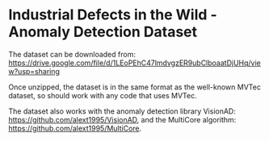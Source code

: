 # Industrial Defects in the Wild - Anomaly Detection Dataset

The dataset can be downloaded from:
https://drive.google.com/file/d/1LEoPEhC47lmdvgzER9ubClboaatDjUHq/view?usp=sharing

Once unzipped, the dataset is in the same format as the well-known MVTec dataset, so should work with any code that uses MVTec. 

The dataset also works with the anomaly detection library VisionAD: https://github.com/alext1995/VisionAD, and the MultiCore algorithm: https://github.com/alext1995/MultiCore.

